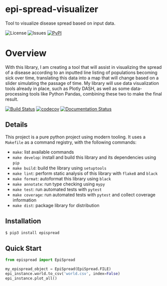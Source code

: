 # epi-spread-visualizer
Tool to visualize disease spread based on input data.

![License](https://img.shields.io/github/license/scb-school/epi-spread-visualizer)
![Issues](https://img.shields.io/github/issues/scb-school/epi-spread-visualizer)
[![PyPI](https://img.shields.io/pypi/v/epispread)](https://pypi.org/project/epispread/0.1.0)

# Overview
With this library, I am creating a tool that will assist in visualizing the spread of a disease according to an inputted line listing of populations becoming sick over time, translating this data into a map that will change based on a slider simulating the passage of time. My library will use data visualization tools already in place, such as Plotly DASH, as well as some data-processing tools like Python Pandas, combining these two to make the final result.

[![Build Status](https://github.com/scb-school/epi-spread-visualizer/workflows/Build%20Status/badge.svg?branch=main)](https://github.com/scb-school/epi-spread-visualizer/actions?query=workflow%3A%22Build+Status%22)
[![codecov](https://codecov.io/gh/scb-school/epi-spread-visualizer/branch/main/graph/badge.svg)](https://codecov.io/gh/scb-school/epi-spread-visualizer)
[![Documentation Status](https://readthedocs.org/projects/epi-spread-visualizer/badge/?version=latest)](https://epi-spread-visualizer.readthedocs.io/en/latest/?badge=latest)

## Details
This project is a pure python project using modern tooling. It uses a `Makefile` as a command registry, with the following commands:
- `make`: list available commands
- `make develop`: install and build this library and its dependencies using `pip`
- `make build`: build the library using `setuptools`
- `make lint`: perform static analysis of this library with `flake8` and `black`
- `make format`: autoformat this library using `black`
- `make annotate`: run type checking using `mypy`
- `make test`: run automated tests with `pytest`
- `make coverage`: run automated tests with `pytest` and collect coverage information
- `make dist`: package library for distribution

## Installation
```bash
$ pip3 install epispread
```

## Quick Start
```python
from epispread import EpiSpread

my_epispread_object = EpiSpread(EpiSpread.FILE)
epi_instance.world.to_csv('world.csv', index=False)
epi_instance.plot_all()

